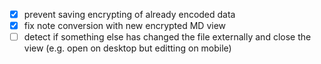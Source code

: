 
-[x] prevent saving encrypting of already encoded data
-[x] fix note conversion with new encrypted MD view
- [ ] detect if something else has changed the file externally and close the view (e.g. open on desktop but editting on mobile)